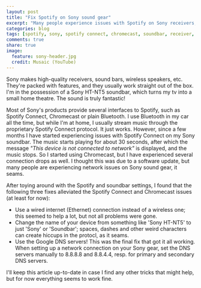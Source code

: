 ```yaml
---
layout: post
title: "Fix Spotify on Sony sound gear"
excerpt: "Many people experience issues with Spotify on Sony receivers, sound bars, etc. This article provides a fix for those in pain."
categories: blog
tags: [spotify, sony, spotify connect, chromecast, soundbar, receiver, fix]
comments: true
share: true
image:
  feature: sony-header.jpg
  credit: Musaic (YouTube)
---
```


Sony makes high-quality receivers, sound bars, wireless speakers, etc. They're packed with features, and they usually work straight out of the box. I'm in the possession of a Sony HT-NT5 soundbar, which turns my tv into a small home theatre. The sound is truly fantastic!

Most of Sony's products provide several interfaces to Spotify, such as Spotify Connect, Chromecast or plain Bluetooth. I use Bluetooth in my car all the time, but while I'm at home, I usually stream music through the proprietary Spotify Connect protocol. It just works. However, since a few months I have started experiencing issues with Spotify Connect on my Sony soundbar. The music starts playing for about 30 seconds, after which the message _"This device is not connected to network"_ is displayed, and the music stops. So I started using Chromecast, but I have experienced several connection drops as well. I thought this was due to a software update, but many people are experiencing network issues on Sony sound gear, it seams.

 After toying around with the Spotify and soundbar settings, I found that the following three fixes alleviated the Spotify Connect and Chromecast issues (at least for now):

* Use a wired internet (Ethernet) connection instead of a wireless one; this seemed to help a lot, but not all problems were gone.
* Change the name of your device from something like 'Sony HT-NT5' to just 'Sony' or 'Soundbar'; spaces, dashes and other weird characters can create hiccups in the protocl, as it seams.
* Use the Google DNS servers! This was the final fix that got it all working. When setting up a network connection on your Sony gear, set the DNS servers manually to 8.8.8.8 and 8.8.4.4, resp. for primary and secondary DNS servers.

I'll keep this article up-to-date in case I find any other tricks that might help, but for now everything seems to work fine.